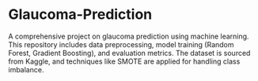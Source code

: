 # Glaucoma-Prediction
A comprehensive project on glaucoma prediction using machine learning. This repository includes data preprocessing, model training (Random Forest, Gradient Boosting), and evaluation metrics. The dataset is sourced from Kaggle, and techniques like SMOTE are applied for handling class imbalance.

